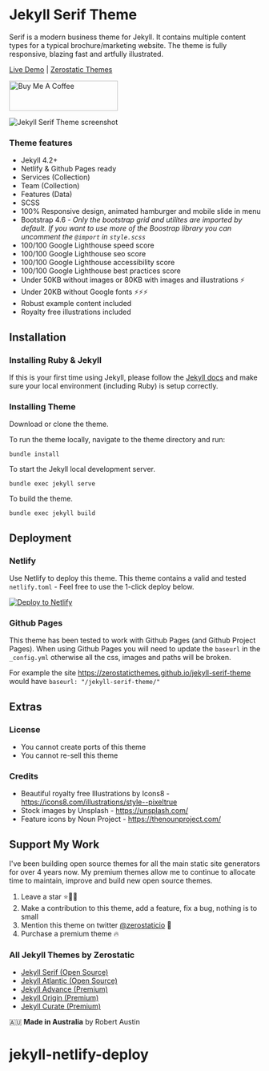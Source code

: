 # Jekyll Serif Theme

Serif is a modern business theme for Jekyll. It contains multiple content types for a typical brochure/marketing website. The theme is fully responsive, blazing fast and artfully illustrated.

[Live Demo](https://jekyll-serif.netlify.app/) |
[Zerostatic Themes](https://www.zerostatic.io)

<a href="https://www.buymeacoffee.com/zerostatic" target="_blank"><img src="https://cdn.buymeacoffee.com/buttons/v2/default-yellow.png" alt="Buy Me A Coffee" style="height: 60px !important;width: 217px !important;" ></a>

![Jekyll Serif Theme screenshot](https://www.zerostatic.io/theme/jekyll-serif/jekyll-serif-screenshot.png)

### Theme features

- Jekyll 4.2+
- Netlify & Github Pages ready
- Services (Collection)
- Team (Collection)
- Features (Data)
- SCSS
- 100% Responsive design, animated hamburger and mobile slide in menu
- Bootstrap 4.6 - _Only the bootstrap grid and utilites are imported by default. If you want to use more of the Boostrap library you can uncomment the `@import` in `style.scss`_
- 100/100 Google Lighthouse speed score
- 100/100 Google Lighthouse seo score
- 100/100 Google Lighthouse accessibility score
- 100/100 Google Lighthouse best practices score
- Under 50KB without images or 80KB with images and illustrations ⚡
- Under 20KB without Google fonts ⚡⚡⚡
- Robust example content included
- Royalty free illustrations included

## Installation

### Installing Ruby & Jekyll

If this is your first time using Jekyll, please follow the [Jekyll docs](https://jekyllrb.com/docs/installation/) and make sure your local environment (including Ruby) is setup correctly.

### Installing Theme

Download or clone the theme.

To run the theme locally, navigate to the theme directory and run:

```
bundle install
```

To start the Jekyll local development server.

```
bundle exec jekyll serve
```

To build the theme.

```
bundle exec jekyll build
```

## Deployment

### Netlify

Use Netlify to deploy this theme. This theme contains a valid and tested `netlify.toml` - Feel free to use the 1-click deploy below.

[![Deploy to Netlify](https://www.netlify.com/img/deploy/button.svg)](https://app.netlify.com/start/deploy?repository=https://github.com/zerostaticthemes/jekyll-serif-theme)

### Github Pages

This theme has been tested to work with Github Pages (and Github Project Pages). When using Github Pages you will need to update the `baseurl` in the `_config.yml` otherwise all the css, images and paths will be broken.

For example the site https://zerostaticthemes.github.io/jekyll-serif-theme would have `baseurl: "/jekyll-serif-theme/"`

## Extras

### License

- You cannot create ports of this theme
- You cannot re-sell this theme

### Credits

- Beautiful royalty free Illustrations by Icons8 - https://icons8.com/illustrations/style--pixeltrue
- Stock images by Unsplash - https://unsplash.com/
- Feature icons by Noun Project - https://thenounproject.com/

## Support My Work

I've been building open source themes for all the main static site generators for over 4 years now. My premium themes allow me to continue to allocate time to maintain, improve and build new open source themes.

1. Leave a star ⭐🙏🏻
2. Make a contribution to this theme, add a feature, fix a bug, nothing is to small 
2. Mention this theme on twitter [@zerostaticio](https://twitter.com/zerostaticio) 📢
3. Purchase a premium theme 🔥

### All Jekyll Themes by Zerostatic

- [Jekyll Serif (Open Source)](https://www.zerostatic.io/theme/jekyll-serif/)
- [Jekyll Atlantic (Open Source)](https://www.zerostatic.io/theme/jekyll-atlantic/)
- [Jekyll Advance (Premium)](https://www.zerostatic.io/theme/jekyll-advance/)
- [Jekyll Origin (Premium)](https://www.zerostatic.io/theme/jekyll-origin/)
- [Jekyll Curate (Premium)](https://www.zerostatic.io/theme/jekyll-curate/)

🇦🇺 **Made in Australia** by Robert Austin
# jekyll-netlify-deploy
